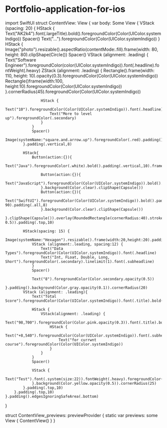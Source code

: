 # Portfolio-application-for-ios
import SwiftUI
struct ContentView: View {
    var body: Some View {
        VStack (spacing: 20) {
            HStack {
                Text("AK2k4").font(.largeTitle).bold().foregroundColor(Color(UIColor.systemIndigo))
                Spacer()
                Text("...").foregroundColor(Color(UIColor.systemIndigo))
            }
            HStack {
                Image("photo").resizable().aspectRatio(contentMode:.fill).frame(width: 80, height: 80).clipShape(Circle())
                Spacer()
                VStack (alignment: .leading) {
                    Text("Software Engineer").foregroundColor(color(UIColor.systemIndigo)).font(.headline).fontWeight(.heavy)
                    ZStack (alignment: .leading) {
                        Rectangle().frame(width: 110, height: 10).opacity(0.3).foregroundColor(Color(UIColor.systemIndigo))
                        Rectangle()frame(width:100, height:10).foregroundColor(Color(UIColor.systemIndigo))
                    }.cornerRadius(45).foregroundColor(Color(UIColor.systemIndigo))

                    HStack {
                        Text("10").foregroundColor(Color(UIColor.systemIndigo)).font(.headline).fontWeight(.heavy)
                        Text("More to level up").foregroundColor(.secondary)
                    }
                }
                Spacer()
                Image(systemName:"square.and.arrow.up").foregroundColor(.red).padding().background(Color.red.opacity(0.1)).cornerRadius(12)
            }.padding(.vertical,8)

            HStack{
                Button(action:{}){
                    Text("Java").foregroundColor(.white).bold().padding(.vertical,10).frame(width:90).padding(.all,8)}.background(Color(UIColor.systemIndigo)).clipShape(Caspsule())

                    Button(action:{}){
                        Text("JavaScript").foregroundColor(Color(UIColor.systemIndigo)).bold().padding(.vertical,10).frame(width:90).padding(.all,8)
                    }.background(Color.clear).clipShape(Capsule())
                    Button(action:{}){
                        Text("SwiftUI").foregroundColor(Color(UIColor.systemIndigo)).bold().padding(.vertical,10).frame(width: 90).padding(.all,8)
                    }.background(Color.clear).clipShape(Capsule())
            }.clipShape(Capsule()).overlay(RoundedRectangle(cornerRadius:40).stroke(Color.gray.opacity(0.5),linewidth: 0.5)).padding(.top,10)

            HStack(spacing: 15) {
                Image(systemName:"Hexagon").resizable().frame(width:20,height:20).padding().background(Color.white).cornerRadius(100).foregroundColor(Color(UIColor.systemIndigo))
                VStack (alignment:.leading, spacing:12) {
                    Text("Data Types").foregroundColor(Color(UIColor.systemIndigo)).font(.headline)
                    Text("Int, FLoat, Double, Long, Short").foregroundColor(.secondary).linelimit(1).font(.subheadline)
                }
                Spacer()

                Text("8").foregroundColor(Color.secondary.opacity(0.5))
            }.padding().background(Color.gray.opacity(0.1)).cornerRadius(20)
            VStack (alignment: .leading){
                Text("Total Score").foregroundColor(Color(UIColor.systemIndigo)).font(.title).bold()

                HStack {
                    VStack(alignment: .leading) {
                        Text("98,700").foregroundColor(Color.pink.opacity(0.3)).font(.title).bold()
                        HStack {
                            Text("+8,540").foregroundColor(Color(UIColor.systemIndigo)).font(.subheadline).fontWeight(.heavy)
                            Text("for currwnt course").foregroundColor(Color(UIColor.systemIndigo))
                        }
                    }
                }
                Spacer()

                VStack {
                    Text("Test").font(.system(size:22)).fontWeight(.heavy).foregroundColor(Color(UIColor.systemIndigo)).padding(.all,25)
                }.background(Color.yellow.opacity(0.5)).cornerRadius(25)
            }.padding(.top,10)
        }.padding(.top,10)
    }.padding().edgesIgnoringSafeArea(.bottom)
}

struct ContentView_previews: previewProvider {
    static var previews: some View {
        ContentView()
    }
}
